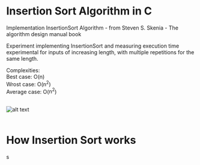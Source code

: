 # Insertion Sort Algorithm in C
Implementation InsertionSort Algorithm - from  Steven S. Skenia - The algorithm design manual book

Experiment implementing InsertionSort and measuring execution time experimental for inputs of increasing length, with multiple repetitions for the same length.

Complexities: <br>
Best case: O(n)<br>
Wrost case: O(<span>n<sup>2</sup></span>) <br>
Average case: O(<span>n<sup>2</sup></span>) <br>
<br>

![alt text](https://docs.google.com/spreadsheets/d/e/2PACX-1vS0a5c35gkDYprl1j1QtisK5dj8z2IkT7aDc243sv7dBYr5g054ZEBvYSt6Z7QJAA/pubchart?oid=1829242455&format=image) <br>
<br>

# How Insertion Sort works
s
